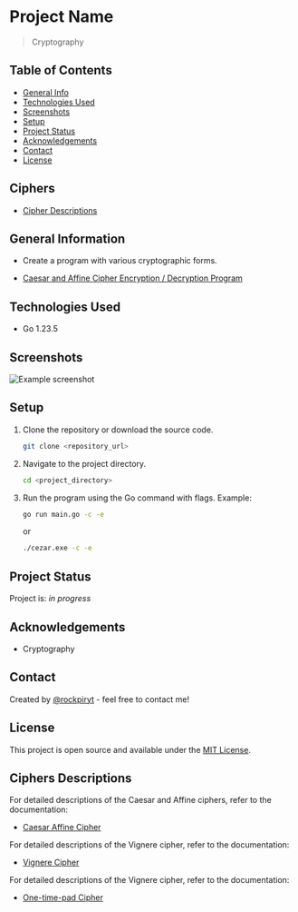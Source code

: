 # Project Name
> Cryptography

## Table of Contents
* [General Info](#general-information)
* [Technologies Used](#technologies-used)
* [Screenshots](#screenshots)
* [Setup](#setup)
* [Project Status](#project-status)
* [Acknowledgements](#acknowledgements)
* [Contact](#contact)
* [License](#license)

## Ciphers
* [Cipher Descriptions](#cipher-descriptions)

## General Information
- Create a program with various cryptographic forms.
* [Caesar and Affine Cipher Encryption / Decryption Program](#cipher-descriptions)

## Technologies Used
- Go 1.23.5

## Screenshots
![Example screenshot](./img/caesar-and-affine.png)

## Setup
1. Clone the repository or download the source code.
    ```bash
    git clone <repository_url>
    ```
2. Navigate to the project directory.
    ```bash
    cd <project_directory>
    ```
3. Run the program using the Go command with flags. Example:
    ```bash
    go run main.go -c -e
    ```
    or
    ```bash
    ./cezar.exe -c -e    
    ```

## Project Status
Project is: _in progress_

## Acknowledgements
- Cryptography

## Contact
Created by [@rockpiryt](https://www.paulinakimakcom/) - feel free to contact me!

## License
This project is open source and available under the [MIT License]().

## Ciphers Descriptions
For detailed descriptions of the Caesar and Affine ciphers, refer to the documentation:
- [Caesar Affine Cipher](./descriptions/caesar_affine.md)

For detailed descriptions of the Vignere cipher, refer to the documentation:
- [Vignere Cipher](./descriptions/vignere.md)

For detailed descriptions of the Vignere cipher, refer to the documentation:
- [One-time-pad Cipher](./descriptions/one_time_pad.md)